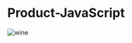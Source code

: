# Product-JavaScript
![wine](https://user-images.githubusercontent.com/47330825/101429043-02dafd00-3913-11eb-81d1-752f852b8142.png)
